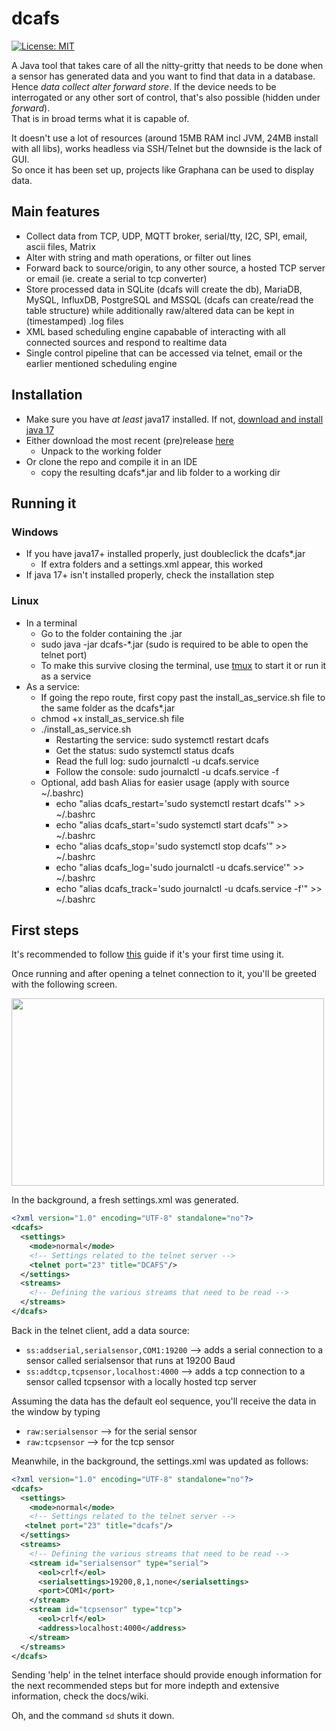 dcafs
=========
[![License: MIT](https://img.shields.io/badge/License-MIT-yellow.svg)](https://opensource.org/licenses/MIT)  

A Java tool that takes care of all the nitty-gritty that needs to be done when a sensor has generated data and you want to find that data in a database. Hence _data collect alter forward store_. If the device needs to be interrogated or any other sort of control, that's also possible (hidden under _forward_).   
That is in broad terms what it is capable of.

It doesn't use a lot of resources (around 15MB RAM incl JVM, 24MB install with all libs), works headless via SSH/Telnet but the downside is the lack of GUI.  
So once it has been set up, projects like Graphana can be used to display data.

## Main features
* Collect data from TCP, UDP, MQTT broker, serial/tty, I2C, SPI, email, ascii files, Matrix
* Alter with string and math operations, or filter out lines
* Forward back to source/origin, to any other source, a hosted TCP server or email (ie. create a serial to tcp converter)
* Store processed data in SQLite (dcafs will create the db), MariaDB, MySQL, InfluxDB, PostgreSQL and MSSQL (dcafs can create/read the table structure) while additionally raw/altered data can be kept in (timestamped) .log files
* XML based scheduling engine capabable of interacting with all connected sources and respond to realtime data
* Single control pipeline that can be accessed via telnet, email or the earlier mentioned scheduling engine

## Installation
* Make sure you have _at least_ java17 installed. If not, [download and install java 17](https://adoptium.net/)
* Either download the most recent (pre)release [here](https://github.com/michieltjampens/dcafs/releases)
  * Unpack to the working folder  
* Or clone the repo and compile it in an IDE
  * copy the resulting dcafs*.jar and lib folder to a working dir

## Running it
### Windows
* If you have java17+ installed properly, just doubleclick the dcafs*.jar
  * If extra folders and a settings.xml appear, this worked
* If java 17+ isn't installed properly, check the installation step
   
### Linux
* In a terminal
  * Go to the folder containing the .jar
  * sudo java -jar dcafs-*.jar  (sudo is required to be able to open the telnet port)
  * To make this survive closing the terminal, use [tmux](https://linuxize.com/post/getting-started-with-tmux/) to start it or run it as a service
* As a service:
  * If going the repo route, first copy past the install_as_service.sh file to the same folder as the dcafs*.jar 
  * chmod +x install_as_service.sh file
  * ./install_as_service.sh
    * Restarting the service: sudo systemctl restart dcafs
    * Get the status: sudo systemctl status dcafs
    * Read the full log: sudo journalctl -u dcafs.service
    * Follow the console: sudo journalctl -u dcafs.service -f
   * Optional, add bash Alias for easier usage (apply with source ~/.bashrc)
     * echo "alias dcafs_restart='sudo systemctl restart dcafs'" >> ~/.bashrc
     * echo "alias dcafs_start='sudo systemctl start dcafs'" >> ~/.bashrc
     * echo "alias dcafs_stop='sudo systemctl stop dcafs'" >> ~/.bashrc
     * echo "alias dcafs_log='sudo journalctl -u dcafs.service'" >> ~/.bashrc
     * echo "alias dcafs_track='sudo journalctl -u dcafs.service -f'" >> ~/.bashrc
  
## First steps

It's recommended to follow [this](https://github.com/vlizBE/dcafs/wiki/Getting-to-know-dcafs) guide if it's your first time using it.

Once running and after opening a telnet connection to it, you'll be greeted with the following screen.

<img src="https://user-images.githubusercontent.com/60646590/112713982-65630380-8ed8-11eb-8987-109a2a066b66.png" width="500" height="300">

In the background, a fresh settings.xml was generated.
````xml
<?xml version="1.0" encoding="UTF-8" standalone="no"?>
<dcafs>
  <settings>
    <mode>normal</mode>
    <!-- Settings related to the telnet server -->
    <telnet port="23" title="DCAFS"/>
  </settings>
  <streams>
    <!-- Defining the various streams that need to be read -->
  </streams>
</dcafs>
````
Back in the telnet client, add a data source:
* `ss:addserial,serialsensor,COM1:19200`  --> adds a serial connection to a sensor called serialsensor that runs at 19200 Baud
* `ss:addtcp,tcpsensor,localhost:4000`  --> adds a tcp connection to a sensor called tcpsensor with a locally hosted tcp server

Assuming the data has the default eol sequence, you'll receive the data in the window by typing
* `raw:serialsensor` --> for the serial sensor
* `raw:tcpsensor` --> for the tcp sensor

Meanwhile, in the background, the settings.xml was updated as follows:
````xml
<?xml version="1.0" encoding="UTF-8" standalone="no"?>
<dcafs>
  <settings>
    <mode>normal</mode>
    <!-- Settings related to the telnet server -->
   <telnet port="23" title="dcafs"/>
  </settings>
  <streams>
    <!-- Defining the various streams that need to be read -->
    <stream id="serialsensor" type="serial">
      <eol>crlf</eol>
      <serialsettings>19200,8,1,none</serialsettings>
      <port>COM1</port>
    </stream>
    <stream id="tcpsensor" type="tcp">
      <eol>crlf</eol>
      <address>localhost:4000</address>
    </stream>
  </streams>
</dcafs>
````
Sending 'help' in the telnet interface should provide enough information for the next recommended steps but for more indepth and extensive information, check the docs/wiki.   

Oh, and the command `sd` shuts it down.
